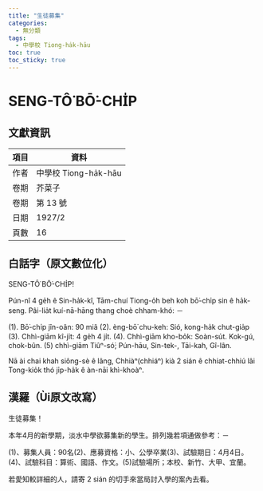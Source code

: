 ```yaml
---
title: "生徒募集"
categories:
  - 無分類
tags:
  - 中學校 Tiong-ha̍k-hāu
toc: true
toc_sticky: true
---
```


# SENG-TÔ͘ BŌ͘-CHI̍P

## 文獻資訊

| 項目 | 資料 |
|---|---|
| 作者 | 中學校 Tiong-ha̍k-hāu |
| 卷期 | 芥菜子 |
| 卷期 | 第 13 號 |
| 日期 | 1927/2 |
| 頁數 | 16 |

## 白話字（原文數位化）

SENG-TÔ͘ BŌ͘-CHI̍P!

Pún-nî 4 ge̍h ê Sin-ha̍k-kî, Tām-chuí Tiong-o̍h beh koh bō͘-chi̍p sin ê ha̍k-seng. Pâi-lia̍t kuí-nā-hāng thang choè chham-khó: －

(1). Bō͘-chi̍p jîn-oân: 90 miâ (2). èng-bō͘ chu-keh: Sió, kong-ha̍k chut-gia̍p (3). Chhì-giām kî-ji̍t: 4 ge̍h 4 ji̍t. (4). Chhì-giām kho-bo̍k: Soàn-su̍t. Kok-gú, chok-bûn. (5) chhì-giām Tiûⁿ-só͘; Pún-hāu, Sin-tek-, Tāi-kah, Gî-lân.

Nā ài chai khah siông-sè ê lâng, Chhiàⁿ(chhiáⁿ) kià 2 sián ê chhiat-chhiú lâi Tong-kio̍k thó ji̍p-ha̍k ê àn-nāi khì-khoàⁿ.

## 漢羅（Ùi原文改寫）

生徒募集！

本年4月的新學期，淡水中學欲募集新的學生。排列幾若項通做參考：－

(1)、募集人員：90名(2)、應募資格：小、公學卒業(3)、試驗期日：4月4日。(4)、試驗科目：算術、國語、作文。(5)試驗場所；本校、新竹、大甲、宜蘭。

若愛知較詳細的人，請寄 2 sián 的切手來當局討入學的案內去看。
